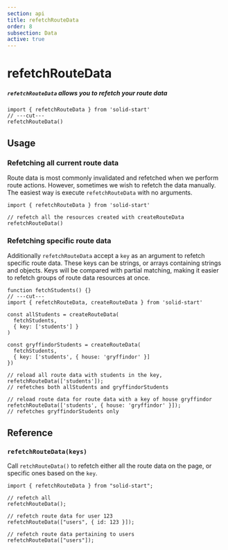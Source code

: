 ```yaml
---
section: api
title: refetchRouteData
order: 8
subsection: Data
active: true
---
```


# refetchRouteData

##### `refetchRouteData` allows you to refetch your route data

<div class="text-lg">

```tsx twoslash
import { refetchRouteData } from 'solid-start'
// ---cut---
refetchRouteData()
```

</div>

<table-of-contents></table-of-contents>

## Usage

### Refetching all current route data

Route data is most commonly invalidated and refetched when we perform route actions. However, sometimes we wish to refetch the data manually. The easiest way is execute `refetchRouteData` with no arguments.

```tsx twoslash
import { refetchRouteData } from 'solid-start'

// refetch all the resources created with createRouteData
refetchRouteData()
```

### Refetching specific route data

Additionally `refetchRouteData` accept a `key` as an argument to refetch specific route data. These keys can be strings, or arrays containing strings and objects. Keys will be compared with partial matching, making it easier to refetch groups of route data resources at once.

```tsx twoslash {14,18}
function fetchStudents() {}
// ---cut---
import { refetchRouteData, createRouteData } from 'solid-start'

const allStudents = createRouteData(
  fetchStudents, 
  { key: ['students'] }
)

const gryffindorStudents = createRouteData(
  fetchStudents, 
  { key: ['students', { house: 'gryffindor' }] 
})

// reload all route data with students in the key, 
refetchRouteData(['students']);
// refetches both allStudents and gryffindorStudents

// reload route data for route data with a key of house gryffindor
refetchRouteData(['students', { house: 'gryffindor' }]);
// refetches gryffindorStudents only
```


## Reference

### `refetchRouteData(keys)`

Call `retchRouteData()` to refetch either all the route data on the page, or specific ones based on the `key`.

```tsx twoslash
import { refetchRouteData } from "solid-start";

// refetch all
refetchRouteData();

// refetch route data for user 123
refetchRouteData(["users", { id: 123 }]);

// refetch route data pertaining to users
refetchRouteData(["users"]);
```